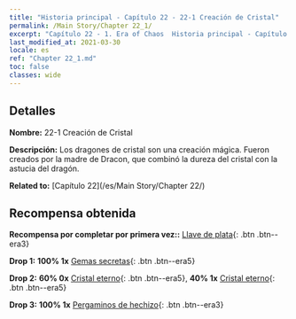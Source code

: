 ```yaml
---
title: "Historia principal - Capítulo 22 - 22-1 Creación de Cristal"
permalink: /Main Story/Chapter 22_1/
excerpt: "Capítulo 22 - 1. Era of Chaos  Historia principal - Capítulo 22_1. 22-1 Creación de Cristal"
last_modified_at: 2021-03-30
locale: es
ref: "Chapter 22_1.md"
toc: false
classes: wide
---
```


## Detalles

 **Nombre:** 22-1 Creación de Cristal

 **Descripción:** Los dragones de cristal son una creación mágica. Fueron creados por la madre de Dracon, que combinó la dureza del cristal con la astucia del dragón.

 **Related to:** [Capítulo 22](/es/Main Story/Chapter 22/)

## Recompensa obtenida

 **Recompensa por completar por primera vez::** [Llave de plata](/es/Items/con_693/){: .btn .btn--era3}

 **Drop 1:** **100% 1x** [Gemas secretas](/es/Items/mat_79/){: .btn .btn--era5}

 **Drop 2:** **60% 0x** [Cristal eterno](/es/Items/mat_73/){: .btn .btn--era5}, **40% 1x** [Cristal eterno](/es/Items/mat_73/){: .btn .btn--era5}

 **Drop 3:** **100% 1x** [Pergaminos de hechizo](/es/Items/con_694/){: .btn .btn--era3}

